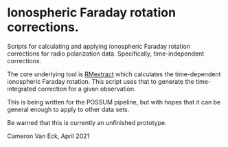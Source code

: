 # Ionospheric Faraday rotation corrections.

Scripts for calculating and applying ionospheric Faraday rotation corrections for radio polarization data. Specifically, time-independent corrections.

The core underlying tool is [RMextract](https://github.com/lofar-astron/RMextract/) which calculates the time-dependent ionospheric Faraday rotation. This script uses that to generate the time-integrated correction for a given observation.

This is being written for the POSSUM pipeline, but with hopes that it can be general enough to apply to other data sets.


Be warned that this is currently an unfinished prototype.


Cameron Van Eck, April 2021
